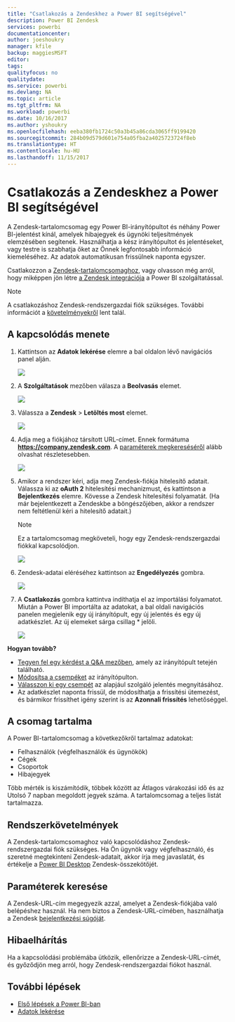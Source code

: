 ```yaml
---
title: "Csatlakozás a Zendeskhez a Power BI segítségével"
description: Power BI Zendesk
services: powerbi
documentationcenter: 
author: joeshoukry
manager: kfile
backup: maggiesMSFT
editor: 
tags: 
qualityfocus: no
qualitydate: 
ms.service: powerbi
ms.devlang: NA
ms.topic: article
ms.tgt_pltfrm: NA
ms.workload: powerbi
ms.date: 10/16/2017
ms.author: yshoukry
ms.openlocfilehash: eeba380fb1724c50a3b45a86cda3065ff9199420
ms.sourcegitcommit: 284b09d579d601e754a05fba2a4025723724f8eb
ms.translationtype: HT
ms.contentlocale: hu-HU
ms.lasthandoff: 11/15/2017
---
```

# <a name="connect-to-zendesk-with-power-bi"></a>Csatlakozás a Zendeskhez a Power BI segítségével
A Zendesk-tartalomcsomag egy Power BI-irányítópultot és néhány Power BI-jelentést kínál, amelyek hibajegyek és ügynöki teljesítmények elemzésében segítenek. Használhatja a kész irányítópultot és jelentéseket, vagy testre is szabhatja őket az Önnek legfontosabb információ kiemeléséhez.  Az adatok automatikusan frissülnek naponta egyszer. 

Csatlakozzon a [Zendesk-tartalomcsomaghoz](https://app.powerbi.com/getdata/services/zendesk), vagy olvasson még arról, hogy miképpen jön létre [a Zendesk integrációja](https://powerbi.microsoft.com/integrations/zendesk) a Power BI szolgáltatással.

>[!NOTE]
>A csatlakozáshoz Zendesk-rendszergazdai fiók szükséges. További információt a [követelményekről](#Requirements) lent talál.

## <a name="how-to-connect"></a>A kapcsolódás menete
1. Kattintson az **Adatok lekérése** elemre a bal oldalon lévő navigációs panel alján.
   
   ![](media/service-connect-to-zendesk/pbi_getdata.png)
2. A **Szolgáltatások** mezőben válasza a **Beolvasás** elemet.
   
   ![](media/service-connect-to-zendesk/pbi_getservices.png) 
3. Válassza a **Zendesk** \> **Letöltés most** elemet.
   
   ![](media/service-connect-to-zendesk/zendesk.png)
4. Adja meg a fiókjához társított URL-címet. Ennek formátuma **https://company.zendesk.com**. A [paraméterek megkereséséről](#FindingParams) alább olvashat részletesebben.
   
   ![](media/service-connect-to-zendesk/pbi_zendeskconnect.png)
5. Amikor a rendszer kéri, adja meg Zendesk-fiókja hitelesítő adatait.  Válassza ki az **oAuth 2** hitelesítési mechanizmust, és kattintson a **Bejelentkezés** elemre. Kövesse a Zendesk hitelesítési folyamatát. (Ha már bejelentkezett a Zendeskbe a böngészőjében, akkor a rendszer nem feltétlenül kéri a hitelesítő adatait.)
   
   > [!NOTE]
   > Ez a tartalomcsomag megköveteli, hogy egy Zendesk-rendszergazdai fiókkal kapcsolódjon. 
   > 
   > 
   
   ![](media/service-connect-to-zendesk/pbi_zendesksignin.png)
6. Zendesk-adatai eléréséhez kattintson az **Engedélyezés** gombra.
   
   ![](media/service-connect-to-zendesk/zendesk2.jpg)
7. A **Csatlakozás** gombra kattintva indíthatja el az importálási folyamatot. Miután a Power BI importálta az adatokat, a bal oldali navigációs panelen megjelenik egy új irányítópult, egy új jelentés és egy új adatkészlet. Az új elemeket sárga csillag \* jelöli.
   
   ![](media/service-connect-to-zendesk/pbi_zendeskdash.png)

**Hogyan tovább?**

* [Tegyen fel egy kérdést a Q&A mezőben](service-q-and-a.md), amely az irányítópult tetején található.
* [Módosítsa a csempéket](service-dashboard-edit-tile.md) az irányítópulton.
* [Válasszon ki egy csempét](service-dashboard-tiles.md) az alapjául szolgáló jelentés megnyitásához.
* Az adatkészlet naponta frissül, de módosíthatja a frissítési ütemezést, és bármikor frissíthet igény szerint is az **Azonnali frissítés** lehetőséggel.

## <a name="whats-included"></a>A csomag tartalma
A Power BI-tartalomcsomag a következőkről tartalmaz adatokat:  

* Felhasználók (végfelhasználók és ügynökök)  
* Cégek  
* Csoportok  
* Hibajegyek  

Több mérték is kiszámítódik, többek között az Átlagos várakozási idő és az Utolsó 7 napban megoldott jegyek száma. A tartalomcsomag a teljes listát tartalmazza.

<a name="Requirements"></a>

## <a name="system-requirements"></a>Rendszerkövetelmények
A Zendesk-tartalomcsomaghoz való kapcsolódáshoz Zendesk-rendszergazdai fiók szükséges. Ha Ön ügynök vagy végfelhasználó, és szeretné megtekinteni Zendesk-adatait, akkor írja meg javaslatát, és értékelje a [Power BI Desktop](desktop-connect-to-data.md) Zendesk-összekötőjét.

<a name="FindingParams"></a>

## <a name="finding-parameters"></a>Paraméterek keresése
A Zendesk-URL-cím megegyezik azzal, amelyet a Zendesk-fiókjába való belépéshez használ. Ha nem biztos a Zendesk-URL-címében, használhatja a Zendesk [bejelentkezési súgóját](https://www.zendesk.com/login/).

## <a name="troubleshooting"></a>Hibaelhárítás
Ha a kapcsolódási problémába ütközik, ellenőrizze a Zendesk-URL-címét, és győződjön meg arról, hogy Zendesk-rendszergazdai fiókot használ.

## <a name="next-steps"></a>További lépések
* [Első lépések a Power BI-ban](service-get-started.md)
* [Adatok lekérése](service-get-data.md)

